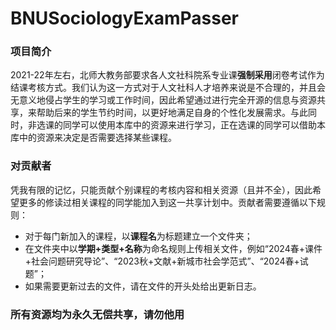 # BNUSociologyExamPasser

### 项目简介
2021-22年左右，北师大教务部要求各人文社科院系专业课**强制采用**闭卷考试作为结课考核方式。我们认为这一方式对于人文社科人才培养来说是不合理的，并且会无意义地侵占学生的学习或工作时间，因此希望通过进行完全开源的信息与资源共享，来帮助后来的学生节约时间，以更好地满足自身的个性化发展需求。与此同时，非选课的同学可以使用本库中的资源来进行学习，正在选课的同学可以借助本库中的资源来决定是否需要选择某些课程。

### 对贡献者
凭我有限的记忆，只能贡献个别课程的考核内容和相关资源（且并不全），因此希望更多的修读过相关课程的同学能加入到这一共享计划中。贡献者需要遵循以下规则：
- 对于每门新加入的课程，以**课程名**为标题建立一个文件夹；
- 在文件夹中以**学期+类型+名称**为命名规则上传相关文件，例如“2024春+课件+社会问题研究导论”、“2023秋+文献+新城市社会学范式”、“2024春+试题”；
- 如果需要更新过去的文件，请在文件的开头处给出更新日志。

### 所有资源均为永久无偿共享，请勿他用

